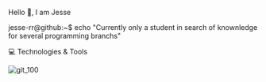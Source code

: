 Hello 👋, I am Jesse

jesse-rr@github:~$ echo "Currently only a student in search of knownledge for several programming branchs"

💻 Technologies & Tools

![git_100](https://github.com/jesse-rr/jesse-rr/assets/162192002/fe382765-e697-4453-ba49-4fa36868a03a)

